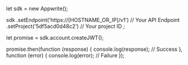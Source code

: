 let sdk = new Appwrite();

sdk
    .setEndpoint('https://[HOSTNAME_OR_IP]/v1') // Your API Endpoint
    .setProject('5df5acd0d48c2') // Your project ID
;

let promise = sdk.account.createJWT();

promise.then(function (response) {
    console.log(response); // Success
}, function (error) {
    console.log(error); // Failure
});